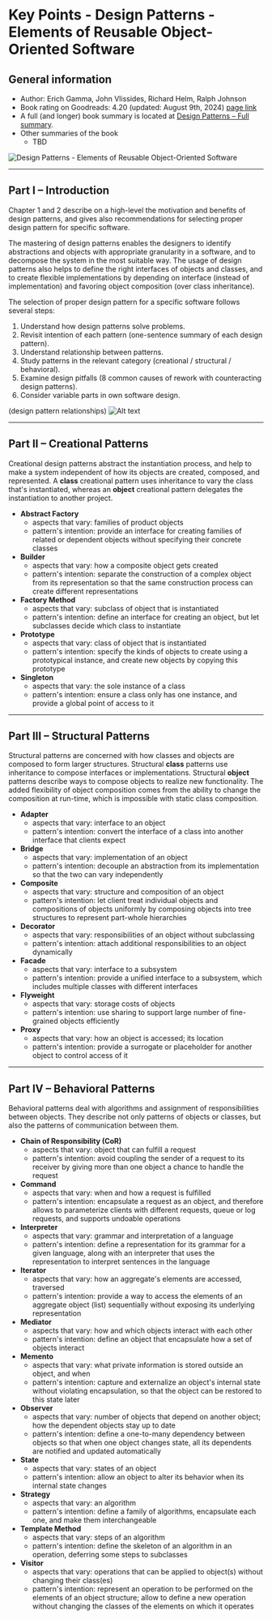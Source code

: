 # Key Points - Design Patterns - Elements of Reusable Object-Oriented Software

## General information
- Author: Erich Gamma, John Vlissides, Richard Helm, Ralph Johnson
- Book rating on Goodreads: 4.20 (updated: August 9th, 2024) [page link](https://www.goodreads.com/book/show/85009.Design_Patterns)
- A full (and longer) book summary is located at [Design Patterns – Full summary](<Design Patterns – full summary.md>).
- Other summaries of the book
    + TBD

![Design Patterns - Elements of Reusable Object-Oriented Software](<assets/Design Patterns - cover image.webp>)

---

## Part I – Introduction
Chapter 1 and 2 describe on a high-level the motivation and benefits of design patterns, and gives also recommendations for selecting proper design pattern for specific software.

The mastering of design patterns enables the designers to identify abstractions and objects with appropriate granularity in a software, and to decompose the system in the most suitable way. The usage of design patterns also helps to define the right interfaces of objects and classes, and to create flexible implementations by depending on interface (instead of implementation) and favoring object composition (over class inheritance).

The selection of proper design pattern for a specific software follows several steps: 
1. Understand how design patterns solve problems.
2. Revisit intention of each pattern (one-sentence summary of each design pattern).
3. Understand relationship between patterns.
4. Study patterns in the relevant category (creational / structural / behavioral).
5. Examine design pitfalls (8 common causes of rework with counteracting design patterns).
6. Consider variable parts in own software design.

(design pattern relationships)
![Alt text](<assets/Design Patterns - Design pattern relationships.png>)

---

## Part II – Creational Patterns
Creational design patterns abstract the instantiation process, and help to make a system independent of how its objects are created, composed, and represented. A **class** creational pattern uses inheritance to vary the class that's instantiated, whereas an **object** creational pattern delegates the instantiation to another project.

- **Abstract Factory**
	+ aspects that vary: families of product objects
	+ pattern's intention: provide an interface for creating families of related or dependent objects without specifying their concrete classes
- **Builder**
	+ aspects that vary: how a composite object gets created
	+ pattern's intention: separate the construction of a complex object from its representation so that the same construction process can create different representations
- **Factory Method**
	+ aspects that vary: subclass of object that is instantiated
	+ pattern's intention: define an interface for creating an object, but let subclasses decide which class to instantiate
- **Prototype**
	+ aspects that vary: class of object that is instantiated
	+ pattern's intention: specify the kinds of objects to create using a prototypical instance, and create new objects by copying this prototype
- **Singleton**
	+ aspects that vary: the sole instance of a class
	+ pattern's intention: ensure a class only has one instance, and provide a global point of access to it

---

## Part III – Structural Patterns
Structural patterns are concerned with how classes and objects are composed to form larger structures. Structural **class** patterns use inheritance to compose interfaces or implementations. Structural **object** patterns describe ways to compose objects to realize new functionality. The added flexibility of object composition comes from the ability to change the composition at run-time, which is impossible with static class composition.

- **Adapter**
	+ aspects that vary: interface to an object
	+ pattern's intention: convert the interface of a class into another interface that clients expect
- **Bridge**
	+ aspects that vary: implementation of an object
	+ pattern's intention: decouple an abstraction from its implementation so that the two can vary independently
- **Composite**
	+ aspects that vary: structure and composition of an object
	+ pattern's intention: let client treat individual objects and compositions of objects uniformly by composing objects into tree structures to represent part-whole hierarchies
- **Decorator**
	+ aspects that vary: responsibilities of an object without subclassing
	+ pattern's intention: attach additional responsibilities to an object dynamically
- **Facade**
	+ aspects that vary: interface to a subsystem
	+ pattern's intention: provide a unified interface to a subsystem, which includes multiple classes with different interfaces
- **Flyweight**
	+ aspects that vary: storage costs of objects
	+ pattern's intention: use sharing to support large number of fine-grained objects efficiently
- **Proxy**
	+ aspects that vary: how an object is accessed; its location
	+ pattern's intention: provide a surrogate or placeholder for another object to control access of it

---

## Part IV – Behavioral Patterns
Behavioral patterns deal with algorithms and assignment of responsibilities between objects. They describe not only patterns of objects or classes, but also the patterns of communication between them.

- **Chain of Responsibility (CoR)**
	+ aspects that vary: object that can fulfill a request
	+ pattern's intention: avoid coupling the sender of a request to its receiver by giving more than one object a chance to handle the request
- **Command**
	+ aspects that vary: when and how a request is fulfilled
	+ pattern's intention: encapsulate a request as an object, and therefore allows to parameterize clients with different requests, queue or log requests, and supports undoable operations
- **Interpreter**
	+ aspects that vary: grammar and interpretation of a language
	+ pattern's intention: define a representation for its grammar for a given language, along with an interpreter that uses the representation to interpret sentences in the language
- **Iterator**
	+ aspects that vary: how an aggregate's elements are accessed, traversed
	+ pattern's intention: provide a way to access the elements of an aggregate object (list) sequentially without exposing its underlying representation
- **Mediator**
	+ aspects that vary: how and which objects interact with each other
	+ pattern's intention: define an object that encapsulate how a set of objects interact
- **Memento**
	+ aspects that vary: what private information is stored outside an object, and when
	+ pattern's intention: capture and externalize an object's internal state without violating encapsulation, so that the object can be restored to this state later
- **Observer**
	+ aspects that vary: number of objects that depend on another object; how the dependent objects stay up to date
	+ pattern's intention: define a one-to-many dependency between objects so that when one object changes state, all its dependents are notified and updated automatically
- **State**
	+ aspects that vary: states of an object
	+ pattern's intention: allow an object to alter its behavior when its internal state changes
- **Strategy**
	+ aspects that vary: an algorithm
	+ pattern's intention: define a family of algorithms, encapsulate each one, and make them interchangeable
- **Template Method**
	+ aspects that vary: steps of an algorithm
	+ pattern's intention: define the skeleton of an algorithm in an operation, deferring some steps to subclasses
- **Visitor**
	+ aspects that vary: operations that can be applied to object(s) without changing their class(es)
	+ pattern's intention: represent an operation to be performed on the elements of an object structure; allow to define a new operation without changing the classes of the elements on which it operates 